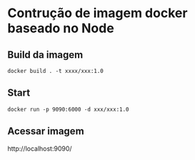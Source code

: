 # Contrução de imagem docker baseado no Node

## Build da imagem
`docker build . -t xxxx/xxx:1.0`

## Start
`docker run -p 9090:6000 -d xxx/xxx:1.0`

## Acessar imagem
http://localhost:9090/
